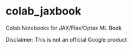 # colab_jaxbook
Colab Notebooks for JAX/Flax/Optax ML Book

Disclaimer: This is not an official Google product
